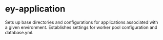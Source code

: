 ey-application
========

Sets up base directories and configurations for applications associated with a given environment. Establishes settings for worker pool configuration and database.yml.
